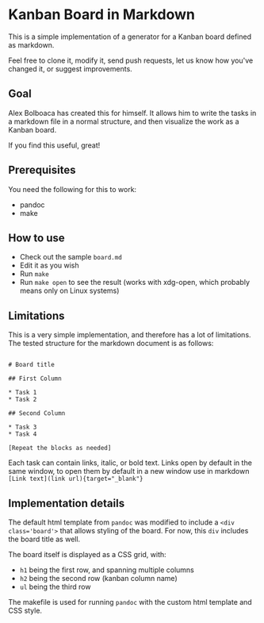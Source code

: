 # Kanban Board in Markdown

This is a simple implementation of a generator for a Kanban board defined as markdown.

Feel free to clone it, modify it, send push requests, let us know how you've changed it, or suggest improvements.

## Goal

Alex Bolboaca has created this for himself. It allows him to write the tasks in a markdown file in a normal structure, and then visualize the work as a Kanban board.

If you find this useful, great!

## Prerequisites

You need the following for this to work:

* pandoc
* make

## How to use

* Check out the sample `board.md`
* Edit it as you wish
* Run `make`
* Run `make open` to see the result (works with xdg-open, which probably means only on Linux systems)

## Limitations

This is a very simple implementation, and therefore has a lot of limitations. The tested structure for the markdown document is as follows:

~~~

# Board title

## First Column

* Task 1
* Task 2

## Second Column

* Task 3
* Task 4

[Repeat the blocks as needed]
~~~

Each task can contain links, italic, or bold text. Links open by default in the same window, to open them by default in a new window use in markdown `[Link text](link url){target="_blank"}`

## Implementation details

The default html template from `pandoc` was modified to include a `<div class='board'>` that allows styling of the board. For now, this `div` includes the board title as well.

The board itself is displayed as a CSS grid, with:

* `h1` being the first row, and spanning multiple columns
* `h2` being the second row (kanban column name)
* `ul` being the third row

The makefile is used for running `pandoc` with the custom html template and CSS style.

